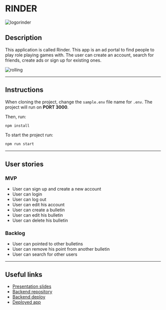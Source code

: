 # RINDER

![logorinder](logogreenbig.png)

## Description

This application is called Rinder. This app is an ad portal to find people to play role playing games with. The user can create an account, search for friends, create ads or sign up for existing ones.

![rolling](https://gifdb.com/images/high/dice-roll-dungeons-and-dragons-animation-k2x5zaykndribsui.gif)

---

## Instructions

When cloning the project, change the <code>sample.env</code> file name for <code>.env</code>. The project will run on **PORT 3000**.

Then, run:

```bash
npm install
```

To start the project run:

```bash
npm run start
```

---

## User stories

### MVP

- User can sign up and create a new account
- User can login
- User can log out
- User can edit his account
- User can create a bulletin
- User can edit his bulletin
- User can delete his bulletin

### Backlog

- User can pointed to other bulletins
- User can remove his point from another bulletin
- User can search for other users

---

## Useful links

- [Presentation slides](https://slides.com/estefaniaegeacalcena/deck-86220e)
- [Backend repository](https://github.com/ZillionTrout/RINDER-Backend)
- [Backend deploy](https://rinder.fly.dev/)
- [Deployed app](https://rollrinder.netlify.app/)
